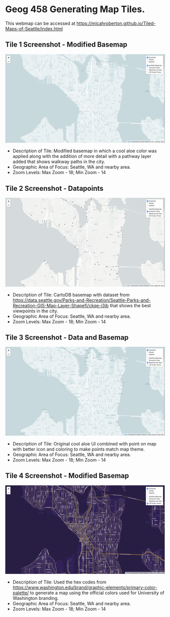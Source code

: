 # Geog 458 Generating Map Tiles.

This webmap can be accessed at https://micahroberton.github.io/Tiled-Maps-of-Seattle/index.html

## Tile 1 Screenshot - Modified Basemap
![Map Image](img/map1.png)

- Description of Tile: Modified basemap in which a cool aloe color was applied along with the addition of more detail with a pathway layer added that shows walkway paths in the city.
- Geographic Area of Focus: Seattle, WA and nearby area.
- Zoom Levels: Max Zoom - 18; Min Zoom - 14

## Tile 2 Screenshot - Datapoints
![Map Image](img/map2.png)

- Description of Tile: CartoDB basemap with dataset from https://data.seattle.gov/Parks-and-Recreation/Seattle-Parks-and-Recreation-GIS-Map-Layer-Shapefi/ckqe-i3ib that shows the best viewpoints in the city.
- Geographic Area of Focus: Seattle, WA and nearby area.
- Zoom Levels: Max Zoom - 18; Min Zoom - 14

## Tile 3 Screenshot - Data and Basemap
![Map Image](img/map3.png)

- Description of Tile: Original cool aloe UI combined with point on map with better icon and coloring to make points match map theme.
- Geographic Area of Focus: Seattle, WA and nearby area.
- Zoom Levels: Max Zoom - 18; Min Zoom - 14

## Tile 4 Screenshot - Modified Basemap
![Map Image](img/map4.png)

- Description of Tile: Used the hex codes from https://www.washington.edu/brand/graphic-elements/primary-color-palette/ to generate a map using the official colors used for University of Washington branding.
- Geographic Area of Focus: Seattle, WA and nearby area.
- Zoom Levels: Max Zoom - 18; Min Zoom - 14
